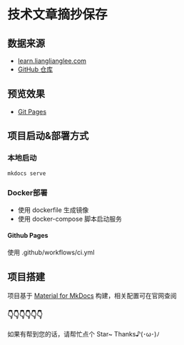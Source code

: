 # 技术文章摘抄保存

## 数据来源

+ [learn.lianglianglee.com](https://learn.lianglianglee.com)
+ [GitHub 仓库](https://github.com/zhwei820/learn.lianglianglee.com)

## 预览效果

+ [Git Pages](https://jint233.github.io/)

## 项目启动&部署方式

### 本地启动

```bash
mkdocs serve
```

### Docker部署

+ 使用 dockerfile 生成镜像
+ 使用 docker-compose 脚本启动服务
  
#### Github Pages

使用 .github/workflows/ci.yml

## 项目搭建

项目基于 [Material for MkDocs](https://squidfunk.github.io/mkdocs-material/getting-started/) 构建，相关配置可在官网查阅

### 👇👇👇👇👇👇

如果有帮到您的话，请帮忙点个 Star~ Thanks♪(･ω･)ﾉ

